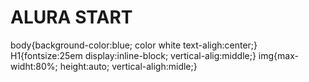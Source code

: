 # ALURA START
</title> 
</style> 
body{background-color:blue;
   color white 
   text-aligh:center;}
H1{fontsize:25em display:inline-block;
   vertical-alig:middle;}
   img{max-widht:80%;
   height:auto;
   vertical-aligh:midle;}
</style>
</head>

